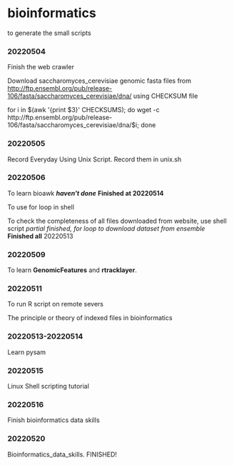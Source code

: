 # bioinformatics
to generate the small scripts

### 20220504

Finish the web crawler

Download saccharomyces_cerevisiae genomic fasta files from  http://ftp.ensembl.org/pub/release-106/fasta/saccharomyces_cerevisiae/dna/ using CHECKSUM file 

for i in $(awk '{print $3}' CHECKSUMS); do wget -c  http://ftp.ensembl.org/pub/release-106/fasta/saccharomyces_cerevisiae/dna/$i; done



### 20220505 

Record Everyday Using Unix Script.  Record them in unix.sh

### 20220506
To learn bioawk ***haven't done*** **Finished at 20220514**

To use for loop in shell 

To check the completeness of all files downloaded from website, use shell script *partial finished, for loop to download dataset from ensemble*  **Finished all** 20220513


### 20220509
To learn **GenomicFeatures** and **rtracklayer**.

### 20220511
To run R script on remote severs

The principle or theory of indexed files in bioinformatics

### 20220513-20220514
Learn pysam

### 20220515
Linux Shell scripting tutorial

### 20220516
Finish bioinformatics data skills

### 20220520 
Bioinformatics_data_skills. FINISHED!
